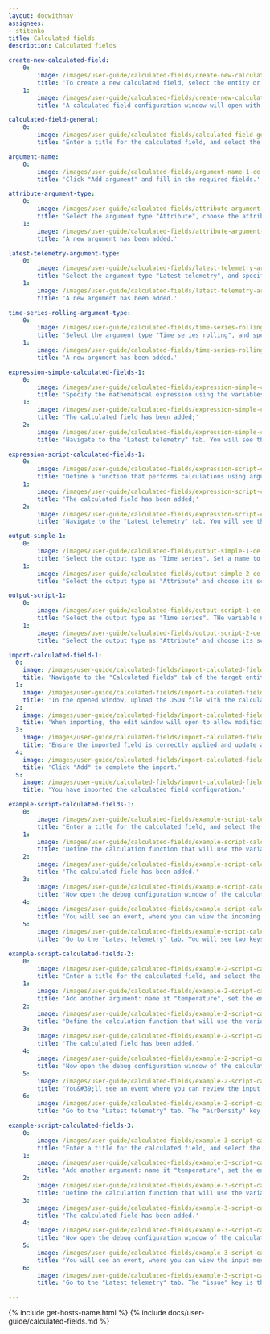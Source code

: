 ```yaml
---
layout: docwithnav
assignees:
- stitenko
title: Calculated fields
description: Calculated fields

create-new-calculated-field:
    0:
        image: /images/user-guide/calculated-fields/create-new-calculated-field-1-ce.png
        title: 'To create a new calculated field, select the entity or profile for which you want to apply this function. In the details window, navigate to the "Calculated fields" tab. Click the "plus" icon, and from the dropdown menu, select "Create new calculated field";'
    1:
        image: /images/user-guide/calculated-fields/create-new-calculated-field-2-ce.png
        title: 'A calculated field configuration window will open with four sections: "General", "Arguments", "Expression", and "Output".'

calculated-field-general:
    0:
        image: /images/user-guide/calculated-fields/calculated-field-general-1-ce.png
        title: 'Enter a title for the calculated field, and select the calculation type: Simple or Script.'

argument-name:
    0:
        image: /images/user-guide/calculated-fields/argument-name-1-ce.png
        title: 'Click "Add argument" and fill in the required fields.'

attribute-argument-type:
    0:
        image: /images/user-guide/calculated-fields/attribute-argument-type-1-ce.png
        title: 'Select the argument type "Attribute", choose the attribute scope, and specify the attribute key from the drop-down list of available keys. Optionally, set the default value for the attribute. Finally, click "Add";'
    1:
        image: /images/user-guide/calculated-fields/attribute-argument-type-2-ce.png
        title: 'A new argument has been added.'

latest-telemetry-argument-type:
    0:
        image: /images/user-guide/calculated-fields/latest-telemetry-argument-type-1-ce.png
        title: 'Select the argument type "Latest telemetry", and specify the time series key from the drop-down list of available keys. If necessary, set a default value for the time series. Finally, click "Add";'
    1:
        image: /images/user-guide/calculated-fields/latest-telemetry-argument-type-2-ce.png
        title: 'A new argument has been added.'

time-series-rolling-argument-type:
    0:
        image: /images/user-guide/calculated-fields/time-series-rolling-argument-type-1-ce.png
        title: 'Select the argument type "Time series rolling", and specify the time series key from the drop-down list of available keys. Set the time period for data collection and the maximum number of values to be processed. Finally, click "Add";'
    1:
        image: /images/user-guide/calculated-fields/time-series-rolling-argument-type-2-ce.png
        title: 'A new argument has been added.'

expression-simple-calculated-fields-1:
    0:
        image: /images/user-guide/calculated-fields/expression-simple-calculated-fields-1-ce.png
        title: 'Specify the mathematical expression using the variables from the "Arguments" section. In the "Output" section, specify the type ("Time series" or "Attribute") and assign a name to the new variable that will store the calculation result. Then, click "Add";'
    1:
        image: /images/user-guide/calculated-fields/expression-simple-calculated-fields-2-ce.png
        title: 'The calculated field has been added;'
    2:
        image: /images/user-guide/calculated-fields/expression-simple-calculated-fields-3-ce.png
        title: 'Navigate to the "Latest telemetry" tab. You will see the two keys - "temperature" (Fahrenheit) and "temperatureC" (Celsius) and their values.'

expression-script-calculated-fields-1:
    0:
        image: /images/user-guide/calculated-fields/expression-script-calculated-fields-1-ce.png
        title: 'Define a function that performs calculations using arguments from the Arguments section. Then, select the type and assign a name to the new variable that will store the calculation result;'
    1:
        image: /images/user-guide/calculated-fields/expression-script-calculated-fields-2-ce.png
        title: 'The calculated field has been added;'
    2:
        image: /images/user-guide/calculated-fields/expression-script-calculated-fields-3-ce.png
        title: 'Navigate to the "Latest telemetry" tab. You will see the two keys - "temperature" (Fahrenheit) and "temperatureC" (Celsius) and their values.'

output-simple-1:
    0:
        image: /images/user-guide/calculated-fields/output-simple-1-ce.png
        title: 'Select the output type as "Time series". Set a name to the variable that will store the calculation result. Optionally, specify the number of decimal places.'
    1:
        image: /images/user-guide/calculated-fields/output-simple-2-ce.png
        title: 'Select the output type as "Attribute" and choose its scope: "Server attributes", "Client attributes", or "Shared attributes". Set a name to the variable that will store the calculation result. Optionally, set the number of decimal places.'

output-script-1:
    0:
        image: /images/user-guide/calculated-fields/output-script-1-ce.png
        title: 'Select the output type as "Time series". THe variable name is defined within the calculate function.'
    1:
        image: /images/user-guide/calculated-fields/output-script-2-ce.png
        title: 'Select the output type as "Attribute" and choose its scope: "Server attributes", "Client attributes", or "Shared attributes". The variable name is defined within the calculate function.'

import-calculated-field-1:
  0:
    image: /images/user-guide/calculated-fields/import-calculated-field-1-ce.png
    title: 'Navigate to the "Calculated fields" tab of the target entity or profile. Click the "plus" icon, and select "Import calculated field" from the dropdown menu.'
  1:
    image: /images/user-guide/calculated-fields/import-calculated-field-2-ce.png
    title: 'In the opened window, upload the JSON file with the calculated field configuration and click "Import".'
  2:
    image: /images/user-guide/calculated-fields/import-calculated-field-3-ce.png
    title: 'When importing, the edit window will open to allow modifications.'
  3:
    image: /images/user-guide/calculated-fields/import-calculated-field-4-ce.png
    title: 'Ensure the imported field is correctly applied and update any necessary parameters.'
  4:
    image: /images/user-guide/calculated-fields/import-calculated-field-5-ce.png
    title: 'Click "Add" to complete the import.'
  5:
    image: /images/user-guide/calculated-fields/import-calculated-field-6-ce.png
    title: 'You have imported the calculated field configuration.'

example-script-calculated-fields-1:
    0:
        image: /images/user-guide/calculated-fields/example-script-calculated-fields-1-ce.png
        title: 'Enter a title for the calculated field, and select the calculation type as "Script". In the "Arguments" section, click "Add argument". Set the argument name to "temperatureF", choose the "Current entity" as the entity type, set the argument type to "Latest telemetry", and the time series key to "temperature". Click "Add".'
    1:
        image: /images/user-guide/calculated-fields/example-script-calculated-fields-2-ce.png
        title: 'Define the calculation function that will use the variables added in the Arguments section. The name of the variable that stores the result is defined in the function. In the "Output" section, set the output type to Time series. Finally, click "Add".'
    2:
        image: /images/user-guide/calculated-fields/example-script-calculated-fields-3-ce.png
        title: 'The calculated field has been added.'
    3:
        image: /images/user-guide/calculated-fields/example-script-calculated-fields-4-ce.png
        title: 'Now open the debug configuration window of the calculated field.'
    4:
        image: /images/user-guide/calculated-fields/example-script-calculated-fields-5-ce.png
        title: 'You will see an event, where you can view the incoming message with the argument and the outgoing message with the calculation result. Note that the timestamp in both messages is the same.'
    5:
        image: /images/user-guide/calculated-fields/example-script-calculated-fields-6-ce.png
        title: 'Go to the "Latest telemetry" tab. You will see two keys: "temperature" - the temperature in degrees Fahrenheit and the "temperature" key - the result of the calculation, which displays the temperature in degrees Celsius.'

example-script-calculated-fields-2:
    0:
        image: /images/user-guide/calculated-fields/example-2-script-calculated-fields-1-ce.png
        title: 'Enter a title for the calculated field, and select the calculation type as "Script". In the "Arguments" section, click "Add argument". Set the argument name to "altitude", choose asset "Building A" as the entity, and set "altitude" as the attribute key. Click "Add".'
    1:
        image: /images/user-guide/calculated-fields/example-2-script-calculated-fields-2-ce.png
        title: 'Add another argument: name it "temperature", set the entity type to "Current entity", choose "Time series rolling" as the argument type, and set the time series key to "temperature". Click "Add".'
    2:
        image: /images/user-guide/calculated-fields/example-2-script-calculated-fields-3-ce.png
        title: 'Define the calculation function that will use the variables added in the "Arguments" section. The name of the variable that stores the result is defined in the function. In the "Output" section, set the output type to Time series. Finally, click "Add".'
    3:
        image: /images/user-guide/calculated-fields/example-2-script-calculated-fields-4-ce.png
        title: 'The calculated field has been added.'
    4:
        image: /images/user-guide/calculated-fields/example-2-script-calculated-fields-5-ce.png
        title: 'Now open the debug configuration window of the calculated field.'
    5:
        image: /images/user-guide/calculated-fields/example-2-script-calculated-fields-6-ce.png
        title: 'You&#39;ll see an event where you can review the input message and the output message with the calculation result.'
    6:
        image: /images/user-guide/calculated-fields/example-2-script-calculated-fields-7-ce.png
        title: 'Go to the "Latest telemetry" tab. The "airDensity" key is the result of the calculation and represents the value of air density.'

example-script-calculated-fields-3:
    0:
        image: /images/user-guide/calculated-fields/example-3-script-calculated-fields-1-ce.png
        title: 'Enter a title for the calculated field, and select the calculation type as "Script". In the "Arguments" section, click "Add argument". Set the argument name to "defrost", choose "Current entity" as the entity type, set the argument type to "Time series rolling", and the time series key to "defrost". Click "Add".'
    1:
        image: /images/user-guide/calculated-fields/example-3-script-calculated-fields-2-ce.png
        title: 'Add another argument: name it "temperature", set the entity type to "Current entity", the argument type to "Time series rolling", and the time series key to "temperature". Click "Add".'
    2:
        image: /images/user-guide/calculated-fields/example-3-script-calculated-fields-3-ce.png
        title: 'Define the calculation function that will use the variables added in the "Arguments" section. The name of the variable that stores the result is defined in the function. In the "Output" section, set the output type to Time series. Finally, click "Add".'
    3:
        image: /images/user-guide/calculated-fields/example-3-script-calculated-fields-4-ce.png
        title: 'The calculated field has been added.'
    4:
        image: /images/user-guide/calculated-fields/example-3-script-calculated-fields-5-ce.png
        title: 'Now open the debug configuration window of the calculated field.'
    5:
        image: /images/user-guide/calculated-fields/example-3-script-calculated-fields-6-ce.png
        title: 'You will see an event, where you can view the input message with the argument and the output message with the calculation result.'
    6:
        image: /images/user-guide/calculated-fields/example-3-script-calculated-fields-7-ce.png
        title: 'Go to the "Latest telemetry" tab. The "issue" key is the result of the calculation.'

---
```


{% include get-hosts-name.html %}
{% include docs/user-guide/calculated-fields.md %}